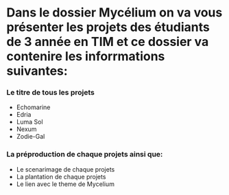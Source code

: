 # Dans le dossier Mycélium on va vous présenter les projets des étudiants de 3 année en TIM et ce dossier va contenire les inforrmations suivantes: 

### Le titre de tous les projets 
- Echomarine 
- Edria 
- Luma Sol
- Nexum
- Zodie-Gal

### La préproduction de chaque projets ainsi que: 
- Le scenarimage de chaque projets
- La plantation de chaque projets
- Le lien avec le theme de Mycelium
